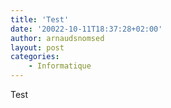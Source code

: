 ```yaml
---
title: 'Test'
date: '20022-10-11T18:37:28+02:00'
author: arnaudsnomsed
layout: post
categories:
    - Informatique
---
```


Test
